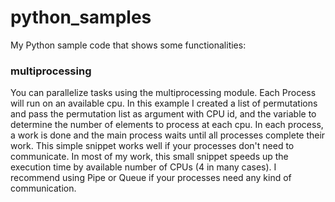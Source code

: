 # python_samples
My Python sample code that shows some functionalities:

### multiprocessing
You can parallelize tasks using the multiprocessing module. Each Process will run on an available cpu. In this example I created a list of permutations and pass the permutation list as argument with CPU id, and the variable to determine the number of elements to process at each cpu. In each process, a work is done and the main process waits until all processes complete their work. This simple snippet works well if your processes don't need to communicate. In most of my work, this small snippet speeds up the execution time by available number of CPUs (4 in many cases). I recommend using Pipe or Queue if your processes need any kind of communication. 
